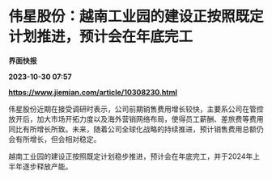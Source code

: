 # 伟星股份：越南工业园的建设正按照既定计划推进，预计会在年底完工
**界面快报**

**2023-10-30 07:57**

**https://www.jiemian.com/article/10308230.html**

伟星股份近期在接受调研时表示，公司前期销售费用增长较快，主要系公司在管控放开后，加大市场开拓力度以及海外营销网络布局，使得员工薪酬、差旅费等费用同比有所增长所致。未来，随着公司全球化战略的持续推进，预计销售费用总额仍会有所增长，但会相对稳定。

越南工业园的建设正按照既定计划稳步推进，预计会在年底完工，并于2024年上半年逐步释放产能。